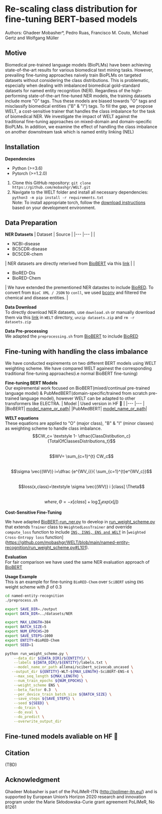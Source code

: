 # Re-scaling class distribution for fine-tuning BERT-based models
Authors: Ghadeer Mobasher*, Pedro Ruas, Francisco M. Couto, Michael Gertz and Wolfgang Müller

## Motive
Biomedical pre-trained language models (BioPLMs) have been achieving state-of-the-art results for various biomedical text mining tasks. However, prevailing fine-tuning approaches naively train BioPLMs on targeted datasets without considering the class distributions. This is problematic, especially
when dealing with imbalanced biomedical gold-standard datasets for named entity recognition (NER). Regardless of the high-performing state-of-the-art fine-tuned NER models, the training datasets include more "O" tags. Thus these models are biased towards "O" tags and misclassify biomedical entities ("B" & "I") tags. To fill the gap, we propose WELT, a cost-sensitive trainer that handles the class imbalance for the task of biomedical NER. We investigate the impact of WELT against the traditional fine-tuning approaches on mixed-domain and domain-specific BioPLMs. In addition, we examine the effect of handling the class imbalance on another downstream task which is named entity linking (NEL)

## Installation 
**Dependencies**
-	Python (>=3.6)
-	Pytorch (>=1.2.0) 
1.	Clone this GitHub repository: `git clone https://github.com/mobashgr/WELT.git`
2.	Navigate to the WELT folder and install all necessary dependencies: `python3 -m pip install -r requirements.txt` \
Note: To install appropriate torch, follow the [download instructions](https://pytorch.org/) based on your development environment.
## Data Preparation
**NER Datasets**
| Dataset 	| Source 	|
|---	|---	|
| <ul><li>NCBI-disease</li> <li>BC5CDR-disease</li>  <li>BC5CDR-chem</li></ul> 	| NER datasets are directly reterived from [BioBERT](https://github.com/dmis-lab/biobert) via this [link](https://drive.google.com/file/d/1cGqvAm9IZ_86C4Mj7Zf-w9CFilYVDl8j/view) 	|
| <ul><li>BioRED-Dis</li>  <li>BioRED-Chem</li></ul> 	| We have extended the prementioned NER datastes to include [BioRED](https://ftp.ncbi.nlm.nih.gov/pub/lu/BioRED/). To convert from  `BioC XML / JSON` to `conll`, we used [bconv](https://github.com/lfurrer/bconv) and filtered the chemical and disease entities. 	|

**Data Download** \
To directly download NER datasets, use `download.sh` or manually download them via this [link](https://drive.google.com/file/d/1nHH3UYpQImQhBTei5HiTcAAFBvsfaBw0/view) in `WELT` directory, `unzip datasets.zip` and `rm -r datasets.zip`

**Data Pre-processing** \
We adapted the `preprocessing.sh` from [BioBERT](https://github.com/dmis-lab/biobert) to include [BioRED](https://ftp.ncbi.nlm.nih.gov/pub/lu/BioRED/)

## Fine-tuning with handling the class imbalance
We have conducted expirements on two different BERT models using WELT weighting scheme. We have compared WELT againest the corresponding traditional fine-tuning approaches(i.e normal BioBERT fine-tuning)

**Fine-tuning BERT Models** \
Our expiremental work focused on BioBERT(mixed/continual pre-trained language model) & PubMedBERT(domain-specific/trained from scratch pre-trained language model), however WELT can be adapted to other transformers like ELECTRA.
| Model 	| Used version in HF :hugs: |
|---	|---	|
|BioBERT| [model_name_or_path](https://huggingface.co/dmis-lab/biobert-v1.1)|
|PubMedBERT| [model_name_or_path](https://huggingface.co/microsoft/BiomedNLP-PubMedBERT-base-uncased-abstract)|


**WELT equations** \
These equations are applied to "O" (major class), "B" & "I" (minor classes) as weighting scheme to handle class imbalance.
  $$CW_c= \textstyle 1- \dfrac{ClassDistibution_c}{TotalOfClassesDistributions_t}$$ \
  $$WV= \sum_{c=1}^{t} CW_c$$\
  $$\sigma \vec{(WV)} i=\dfrac {e^{WV_i}}{ \sum_{c=1}^{t}e^{WV_c}}$$ \
 $$loss(x,class)=\textstyle \sigma \vec{(WV)} i [class] \Theta$$ \
 $$where,\Theta= -x[class]+\log{\sum_j exp(x[j])}$$  

**Cost-Sensitive Fine-Tuning**

We have adapted [BioBERT-run_ner.py](https://github.com/dmis-lab/biobert-pytorch/blob/master/named-entity-recognition/run_ner.py) to develop in [run_weight_scheme.py](https://github.com/mobashgr/Re-scaling-class-distribution-for-fine-tuning-BERT-based-models/blob/main/named-entity-recognition/run_weight_scheme.py#L94-103) that extends `Trainer` class to `WeightedLossTrainer` and override `compute_loss` function to include [`INS, ISNS, ENS and WELT`](https://github.com/mobashgr/WELT/blob/main/named-entity-recognition/run_weight_scheme.py#L129-168) in [`weighted Cross-Entropy loss` function] (https://github.com/mobashgr/WELT/blob/main/named-entity-recognition/run_weight_scheme.py#L101).

**Evaluation** \
For fair comparison we have used the same NER evaluation approach of [BioBERT](https://github.com/dmis-lab/biobert)

**Usage Example** \
This is an example for fine-tuning `BioRED-Chem` over `SciBERT` using `ENS` weight scheme with $\beta$ of 0.3
```bash
cd named-entity-recognition
./preprocess.sh

export SAVE_DIR=./output
export DATA_DIR=../datasets/NER

export MAX_LENGTH=384
export BATCH_SIZE=5
export NUM_EPOCHS=20
export SAVE_STEPS=1000
export ENTITY=BioRED-Chem
export SEED=1

python run_weight_scheme.py \
    --data_dir ${DATA_DIR}/${ENTITY}/ \
    --labels ${DATA_DIR}/${ENTITY}/labels.txt \
    --model_name_or_path allenai/scibert_scivocab_uncased \
   --output_dir ${ENTITY}-WLT-${MAX_LENGTH}-SciBERT-ENS-4 \
    --max_seq_length ${MAX_LENGTH} \
    --num_train_epochs ${NUM_EPOCHS} \
    --weight_scheme ENS \
    --beta_factor 0.3  \
    --per_device_train_batch_size ${BATCH_SIZE} \
    --save_steps ${SAVE_STEPS} \
    --seed ${SEED} \
    --do_train \
    --do_eval \
    --do_predict \
    --overwrite_output_dir
  ```
## Fine-tuned models avaliable on HF :hugs:
 ## Citation
  (TBD)
## Acknowledgment
Ghadeer Mobasher is part of the PoLiMeR-ITN (http://polimer-itn.eu/) and is supported by European Union’s Horizon 2020 research and innovation program under the Marie Skłodowska-Curie grant agreement PoLiMeR, No 81261
